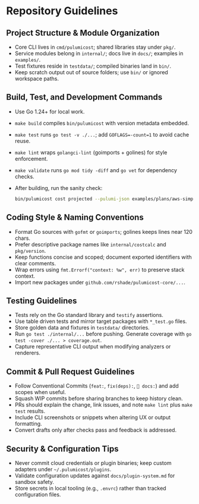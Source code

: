 # Repository Guidelines

## Project Structure & Module Organization

- Core CLI lives in `cmd/pulumicost`; shared libraries stay under `pkg/`.
- Service modules belong in `internal/`; docs live in `docs/`;
  examples in `examples/`.
- Test fixtures reside in `testdata/`; compiled binaries land in `bin/`.
- Keep scratch output out of source folders; use `bin/` or ignored workspace
  paths.

## Build, Test, and Development Commands

- Use Go 1.24+ for local work.
- `make build` compiles `bin/pulumicost` with version metadata embedded.
- `make test` runs `go test -v ./...`; add `GOFLAGS=-count=1` to avoid cache
  reuse.
- `make lint` wraps `golangci-lint` (goimports + golines) for style enforcement.
- `make validate` runs `go mod tidy -diff` and `go vet` for dependency checks.
- After building, run the sanity check:

  ```bash
  bin/pulumicost cost projected --pulumi-json examples/plans/aws-simple-plan.json
  ```

## Coding Style & Naming Conventions

- Format Go sources with `gofmt` or `goimports`; golines keeps lines near 120
  chars.
- Prefer descriptive package names like `internal/costcalc` and `pkg/version`.
- Keep functions concise and scoped; document exported identifiers with clear
  comments.
- Wrap errors using `fmt.Errorf("context: %w", err)` to preserve stack context.
- Import new packages under `github.com/rshade/pulumicost-core/...`.

## Testing Guidelines

- Tests rely on the Go standard library and `testify` assertions.
- Use table driven tests and mirror target packages with `*_test.go` files.
- Store golden data and fixtures in `testdata/` directories.
- Run `go test ./internal/...` before pushing. Generate coverage with
  `go test -cover ./... > coverage.out`.
- Capture representative CLI output when modifying analyzers or renderers.

## Commit & Pull Request Guidelines

- Follow Conventional Commits (`feat:`, `fix(deps):`, `📝 docs:`) and add scopes
  when useful.
- Squash WIP commits before sharing branches to keep history clean.
- PRs should explain the change, link issues, and note `make lint` plus
  `make test` results.
- Include CLI screenshots or snippets when altering UX or output formatting.
- Convert drafts only after checks pass and feedback is addressed.

## Security & Configuration Tips

- Never commit cloud credentials or plugin binaries; keep custom adapters under
  `~/.pulumicost/plugins`.
- Validate configuration updates against `docs/plugin-system.md` for sandbox
  safety.
- Store secrets in local tooling (e.g., `.envrc`) rather than tracked
  configuration files.
